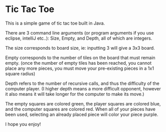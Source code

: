 # Tic Tac Toe

This is a simple game of tic tac toe built in Java. 

There are 3 command line arguments (or program arguments if you use eclipse, intelliJ etc..): Size, Empty, and Depth, all of which are integers.

The size corresponds to board size, ie: inputting 3 will give a 3x3 board.

Empty corresponds to the number of tiles on the board that must remain empty. (once the number of empty tiles has been reached, you cannot place any more pieces, you must move your pre-existing pieces in a 1x1 square radius)

Depth refers to the number of recursive calls, and thus the difficulty of the computer player. (I higher depth means a more difficult opponent, however it also means it will take longer for the computer to make its move.)

The empty squares are colored green, the player squares are colored blue, and the computer squares are colored red.
When all of your pieces have been used, selecting an already placed piece will color your piece purple.

I hope you enjoy!
